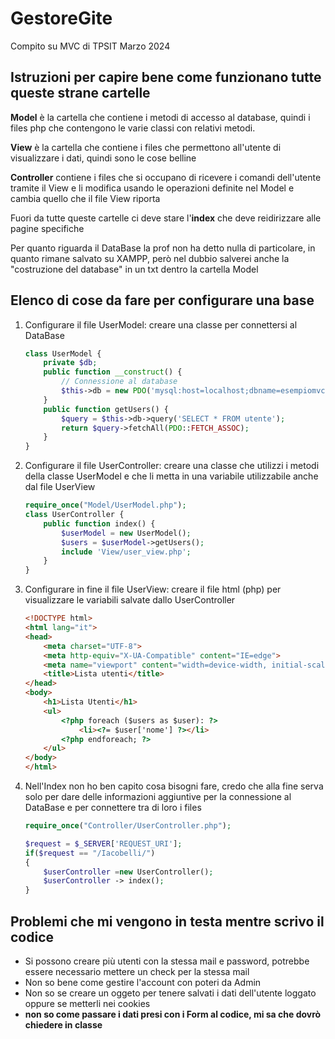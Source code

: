 # GestoreGite
 Compito su MVC di TPSIT Marzo 2024

 ## Istruzioni per capire bene come funzionano tutte queste strane cartelle
  **Model** è la cartella che contiene i metodi di accesso al database, quindi i files php che contengono le varie classi con relativi metodi.

 **View** è la cartella che contiene i files che permettono all'utente di visualizzare i dati, quindi sono le cose belline
 
 **Controller** contiene i files che si occupano di ricevere i comandi dell'utente tramite il View e li modifica usando le operazioni definite nel Model e cambia quello che il file View riporta
 
 Fuori da tutte queste cartelle ci deve stare l'__index__ che deve reidirizzare alle pagine specifiche

 Per quanto riguarda il DataBase la prof non ha detto nulla di particolare, in quanto rimane salvato su XAMPP, però nel dubbio salverei anche la "costruzione del database" in un txt dentro la cartella Model
 ## Elenco di cose da fare per configurare una base
 1. Configurare il file UserModel: creare una classe per connettersi al DataBase
    ~~~php
    class UserModel {
        private $db;
        public function __construct() {
            // Connessione al database
            $this->db = new PDO('mysql:host=localhost;dbname=esempiomvc', 'root', '');
        }
        public function getUsers() {
            $query = $this->db->query('SELECT * FROM utente');
            return $query->fetchAll(PDO::FETCH_ASSOC);
        }
    }
    ~~~

 2. Configurare il file UserController: creare una classe che utilizzi i metodi della classe UserModel e che li metta in una variabile utilizzabile anche dal file UserView
    ~~~php
    require_once("Model/UserModel.php");
    class UserController {
        public function index() {
            $userModel = new UserModel();
            $users = $userModel->getUsers();
            include 'View/user_view.php';
        }
    }
    ~~~

3. Configurare in fine il file UserView: creare il file html (php) per visualizzare le variabili salvate dallo UserController
    ~~~html
    <!DOCTYPE html>
    <html lang="it">
    <head>
        <meta charset="UTF-8">
        <meta http-equiv="X-UA-Compatible" content="IE=edge">
        <meta name="viewport" content="width=device-width, initial-scale=1.0">
        <title>Lista utenti</title>
    </head>
    <body>
        <h1>Lista Utenti</h1>
        <ul>
            <?php foreach ($users as $user): ?>
                <li><?= $user['nome'] ?></li>
            <?php endforeach; ?>
        </ul>
    </body>
    </html>
    ~~~

4. Nell'Index non ho ben capito cosa bisogni fare, credo che alla fine serva solo per dare delle informazioni aggiuntive per la connessione al DataBase e per connettere tra di loro i files

    ~~~php
    require_once("Controller/UserController.php");
   
    $request = $_SERVER['REQUEST_URI'];
    if($request == "/Iacobelli/")
    {
        $userController =new UserController();
        $userController -> index();
    }
    ~~~

## Problemi che mi vengono in testa mentre scrivo il codice
* Si possono creare più utenti con la stessa mail e password, potrebbe essere necessario mettere un check per la stessa mail
* Non so bene come gestire l'account con poteri da Admin
* Non so se creare un oggeto per tenere salvati i dati dell'utente loggato oppure se metterli nei cookies
* **non so come passare i dati presi con i Form al codice, mi sa che dovrò chiedere in classe**